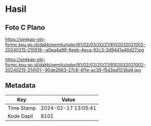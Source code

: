 # Hasil

## Foto C Plano

https://sirekap-obj-formc.kpu.go.id/dabb/pemilu/pdpr/81/02/03/20/21/8102032021002-20240215-210518--a0ea4a99-9eeb-4eca-92c3-3d9441a46d27.jpg

https://sirekap-obj-formc.kpu.go.id/dabb/pemilu/pdpr/81/02/03/20/21/8102032021002-20240215-214101--90de2663-27c8-4f1e-ac39-f5d3ed1036d4.jpg


## Metadata

| Key        | Value               |
| ---------- | ------------------- |
| Time Stamp | 2024-02-17 13:05:41 |
| Kode Dapil | 8101                |



